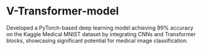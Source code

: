 # V-Transformer-model
Developed a PyTorch-based deep learning model achieving 99% accuracy on the Kaggle Medical MNIST dataset by integrating CNNs and Transformer blocks, showcasing significant potential for medical image classification.
